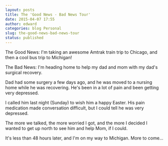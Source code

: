 ```yaml
---
layout: posts
title: The 'Good News - Bad News Tour'
date: 2015-04-07 17:55
author: edward
categories: blog Personal
slug: the-good-news-bad-news-tour
status: published
---
```


The Good News: I'm taking an awesome Amtrak train trip to Chicago, and then a cool bus trip to Michigan!

The Bad News: I'm heading home to help my dad and mom with my dad's surgical recovery.

Dad had some surgery a few days ago, and he was moved to a nursing home while he was recovering. He's been in a lot of pain and been getting very depressed.

I called him last night (Sunday) to wish him a happy Easter. His pain medication made conversation difficult, but I could tell he was very depressed.

The more we talked, the more worried I got, and the more I decided I wanted to get up north to see him and help Mom, if I could.

It's less than 48 hours later, and I'm on my way to Michigan. More to come...
